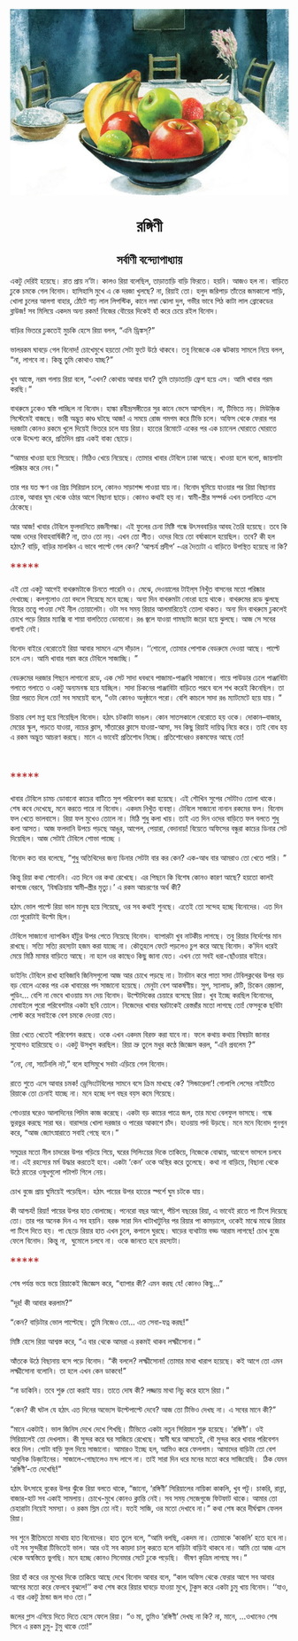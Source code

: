 <div align=center> <img src="./../metadata/images/রঙ্গিণী.jpg" align="center" ></div>
<h1 align=center>রঙ্গিণী</h1>
<h2 align=center>সর্বাণী বন্দ্যোপাধ্যায়</h2>
&#x98F;&#x995;&#x99F;&#x9C1; &#x9A6;&#x9C7;&#x9B0;&#x9BF;&#x987; &#x9B9;&#x9DF;&#x9C7;&#x99B;&#x9C7;&#x964; &#x9B0;&#x9BE;&#x9A4; &#x9AA;&#x9CD;&#x9B0;&#x9BE;&#x9DF; &#x9A8;&#x2019;&#x99F;&#x9BE;&#x964; &#x995;&#x9BE;&#x9B2;&#x993; &#x9B0;&#x9BF;&#x9DF;&#x9BE; &#x9AC;&#x9B2;&#x9C7;&#x99B;&#x9BF;&#x9B2;, &#x9A4;&#x9BE;&#x9DC;&#x9BE;&#x9A4;&#x9BE;&#x9DC;&#x9BF; &#x9AC;&#x9BE;&#x9DC;&#x9BF; &#x9AB;&#x9BF;&#x9B0;&#x9A4;&#x9C7;&#x964; &#x9B9;&#x9DF;&#x9A8;&#x9BF;&#x964; &#x986;&#x99C;&#x993; &#x9B9;&#x9B2; &#x9A8;&#x9BE;&#x964; &#x9AC;&#x9BE;&#x9DC;&#x9BF;&#x9A4;&#x9C7; &#x9A2;&#x9C1;&#x995;&#x9C7; &#x99A;&#x9AE;&#x995;&#x9C7; &#x997;&#x9C7;&#x9B2; &#x9AC;&#x9BF;&#x9A8;&#x9CB;&#x9A6;&#x964; &#x9B9;&#x9BE;&#x9B8;&#x9BF;&#x9B9;&#x9BE;&#x9B8;&#x9BF; &#x9AE;&#x9C1;&#x996;&#x9C7; &#x98F; &#x995;&#x9C7; &#x9A6;&#x9B0;&#x99C;&#x9BE; &#x996;&#x9C1;&#x9B2;&#x99B;&#x9C7;? &#x9A8;&#x9BE;, &#x9B0;&#x9BF;&#x9DF;&#x9BE;&#x987; &#x9A4;&#x9CB;&#x964; &#x9B9;&#x9B2;&#x9C1;&#x9A6; &#x99C;&#x9B0;&#x9BF;&#x9AA;&#x9BE;&#x9DC; &#x9A4;&#x9BE;&#x981;&#x9A4;&#x9C7;&#x9B0; &#x99C;&#x9AE;&#x995;&#x9BE;&#x9B2;&#x9CB; &#x9B6;&#x9BE;&#x9DC;&#x9BF;, &#x996;&#x9CB;&#x9B2;&#x9BE; &#x99A;&#x9C1;&#x9B2;&#x9C7;&#x9B0; &#x986;&#x9B2;&#x997;&#x9BE; &#x9AC;&#x9BE;&#x9B9;&#x9BE;&#x9B0;, &#x9A0;&#x9CB;&#x981;&#x99F;&#x9C7; &#x997;&#x9BE;&#x9DD; &#x9B2;&#x9BE;&#x9B2; &#x9B2;&#x9BF;&#x9AA;&#x9B8;&#x9CD;&#x99F;&#x9BF;&#x995;, &#x995;&#x9BE;&#x9A8;&#x9C7; &#x9B2;&#x9AE;&#x9CD;&#x9AC;&#x9BE; &#x99D;&#x9CB;&#x9B2;&#x9BE; &#x9A6;&#x9C1;&#x9B2;, &#x997;&#x9AD;&#x9C0;&#x9B0; &#x9AD;&#x9BE;&#x9AC;&#x9C7; &#x9AA;&#x9BF;&#x9A0; &#x995;&#x9BE;&#x99F;&#x9BE; &#x9B2;&#x9BE;&#x9B2; &#x9AC;&#x9CD;&#x9B0;&#x9CB;&#x995;&#x9C7;&#x9A1;&#x9C7;&#x9B0; &#x9AC;&#x9CD;&#x9B2;&#x9BE;&#x989;&#x99C;! &#x9B8;&#x9AC; &#x9AE;&#x9BF;&#x9B2;&#x9BF;&#x9DF;&#x9C7; &#x98F;&#x995;&#x9A6;&#x9AE; &#x985;&#x9A8;&#x9CD;&#x9AF; &#x9B0;&#x995;&#x9AE;! &#x9A8;&#x9BF;&#x99C;&#x9C7;&#x9B0; &#x9AC;&#x9CC;&#x9DF;&#x9C7;&#x9B0; &#x9A6;&#x9BF;&#x995;&#x9C7;&#x987; &#x9B9;&#x9BE;&#x981; &#x995;&#x9B0;&#x9C7; &#x99A;&#x9C7;&#x9DF;&#x9C7; &#x9B0;&#x987;&#x9B2; &#x9AC;&#x9BF;&#x9A8;&#x9CB;&#x9A6;&#x964;&#xA0;<br> <br>&#x9AC;&#x9BE;&#x9DC;&#x9BF;&#x9B0; &#x9AD;&#x9BF;&#x9A4;&#x9B0;&#x9C7; &#x9A2;&#x9C1;&#x995;&#x9A4;&#x9C7;&#x987; &#x9AE;&#x9C1;&#x99A;&#x995;&#x9BF; &#x9B9;&#x9C7;&#x9B8;&#x9C7; &#x9B0;&#x9BF;&#x9DF;&#x9BE; &#x9AC;&#x9B2;&#x9B2;, &#x201C;&#x98F;&#x9A8;&#x9BF; &#x9A1;&#x9CD;&#x9B0;&#x9BF;&#x999;&#x9CD;&#x995;&#x9B8;&#x9CD;&#x200C;?&#x201D;<br> <br>&#x9AD;&#x9BE;&#x9B2;&#x9B0;&#x995;&#x9AE; &#x998;&#x9BE;&#x9AC;&#x9DC;&#x9C7; &#x997;&#x9C7;&#x9B2; &#x9AC;&#x9BF;&#x9A8;&#x9CB;&#x9A6;! &#x99A;&#x9CB;&#x996;&#x9C7;&#x9AE;&#x9C1;&#x996;&#x9C7; &#x9B9;&#x9DF;&#x9A4;&#x9CB; &#x9B8;&#x9C7;&#x99F;&#x9BE; &#x9AB;&#x9C1;&#x99F;&#x9C7; &#x989;&#x9A0;&#x9C7; &#x9A5;&#x9BE;&#x995;&#x9AC;&#x9C7;&#x964; &#x9A4;&#x9AC;&#x9C1; &#x9A8;&#x9BF;&#x99C;&#x9C7;&#x995;&#x9C7; &#x98F;&#x995; &#x99D;&#x99F;&#x995;&#x9BE;&#x9DF; &#x9B8;&#x9BE;&#x9AE;&#x9B2;&#x9C7; &#x9A8;&#x9BF;&#x9DF;&#x9C7; &#x9AC;&#x9B2;&#x9B2;, &#x201C;&#x9A8;&#x9BE;, &#x9B2;&#x9BE;&#x997;&#x9AC;&#x9C7; &#x9A8;&#x9BE;&#x964; &#x995;&#x9BF;&#x9A8;&#x9CD;&#x9A4;&#x9C1; &#x9A4;&#x9C1;&#x9AE;&#x9BF; &#x995;&#x9CB;&#x9A5;&#x9BE;&#x993; &#x9AF;&#x9BE;&#x99A;&#x9CD;&#x99B;?&#x201D;<br> <br>&#x996;&#x9C1;&#x9AC; &#x986;&#x9B8;&#x9CD;&#x9A4;&#x9C7;, &#x9A8;&#x9B0;&#x9AE; &#x997;&#x9B2;&#x9BE;&#x9DF; &#x9B0;&#x9BF;&#x9DF;&#x9BE; &#x9AC;&#x9B2;&#x9C7;, &#x201C;&#x98F;&#x996;&#x9A8;? &#x995;&#x9CB;&#x9A5;&#x9BE;&#x9DF; &#x986;&#x9AC;&#x9BE;&#x9B0; &#x9AF;&#x9BE;&#x9AC;? &#x9A4;&#x9C1;&#x9AE;&#x9BF; &#x9A4;&#x9BE;&#x9DC;&#x9BE;&#x9A4;&#x9BE;&#x9DC;&#x9BF; &#x9AB;&#x9CD;&#x9B0;&#x9C7;&#x9B6; &#x9B9;&#x9DF;&#x9C7; &#x98F;&#x9B8;&#x964; &#x986;&#x9AE;&#x9BF; &#x996;&#x9BE;&#x9AC;&#x9BE;&#x9B0; &#x997;&#x9B0;&#x9AE; &#x995;&#x9B0;&#x99B;&#x9BF;&#x964;&#x201D;<br> <br>&#x9AC;&#x9BE;&#x9A5;&#x9B0;&#x9C1;&#x9AE;&#x9C7; &#x9A2;&#x9C1;&#x995;&#x9C7;&#x993; &#x9B8;&#x9CD;&#x9AC;&#x9B8;&#x9CD;&#x9A4;&#x9BF; &#x9AA;&#x9BE;&#x99A;&#x9CD;&#x99B;&#x9BF;&#x9B2; &#x9A8;&#x9BE; &#x9AC;&#x9BF;&#x9A8;&#x9CB;&#x9A6;&#x964; &#x9B9;&#x9BE;&#x9B2;&#x9CD;&#x995;&#x9BE; &#x9B0;&#x9AC;&#x9C0;&#x9A8;&#x9CD;&#x9A6;&#x9CD;&#x9B0;&#x9B8;&#x999;&#x9CD;&#x997;&#x9C0;&#x9A4;&#x9C7;&#x9B0; &#x9B8;&#x9C1;&#x9B0; &#x995;&#x9BE;&#x9A8;&#x9C7; &#x9AD;&#x9C7;&#x9B8;&#x9C7; &#x986;&#x9B8;&#x99B;&#x9BF;&#x9B2;&#x964; &#x9A8;&#x9BE;, &#x99F;&#x9BF;&#x9AD;&#x9BF;&#x9A4;&#x9C7; &#x9A8;&#x9DF;&#x964; &#x9AE;&#x9BF;&#x989;&#x99C;&#x9BC;&#x9BF;&#x995; &#x9B8;&#x9BF;&#x9B8;&#x9CD;&#x99F;&#x9C7;&#x9AE;&#x9C7;&#x987; &#x9AC;&#x9BE;&#x99C;&#x99B;&#x9C7;&#x964; &#x9AD;&#x9BE;&#x9B0;&#x9C0; &#x985;&#x9A6;&#x9CD;&#x9AD;&#x9C1;&#x9A4; &#x995;&#x9BE;&#x9A3;&#x9CD;&#x9A1; &#x998;&#x99F;&#x99B;&#x9C7; &#x986;&#x99C;! &#x98F; &#x9B8;&#x9AE;&#x9DF;&#x9C7; &#x9B0;&#x9CB;&#x99C; &#x997;&#x9AE;&#x997;&#x9AE; &#x995;&#x9B0;&#x9C7; &#x99F;&#x9BF;&#x9AD;&#x9BF; &#x99A;&#x9B2;&#x9C7;&#x964; &#x985;&#x9AB;&#x9BF;&#x9B8; &#x9A5;&#x9C7;&#x995;&#x9C7; &#x9AB;&#x9C7;&#x9B0;&#x9BE;&#x9B0; &#x9AA;&#x9B0; &#x9A6;&#x9B0;&#x99C;&#x9BE;&#x99F;&#x9BE; &#x995;&#x9CB;&#x9A8;&#x993; &#x9B0;&#x995;&#x9AE;&#x9C7; &#x996;&#x9C1;&#x9B2;&#x9C7; &#x9A6;&#x9BF;&#x9DF;&#x9C7;&#x987; &#x9AD;&#x9BF;&#x9A4;&#x9B0;&#x9C7; &#x99A;&#x9B2;&#x9C7; &#x9AF;&#x9BE;&#x9DF; &#x9B0;&#x9BF;&#x9DF;&#x9BE;&#x964; &#x9B9;&#x9BE;&#x9A4;&#x9C7;&#x9B0; &#x9B0;&#x9BF;&#x9AE;&#x9CB;&#x99F;&#x9C7; &#x98F;&#x995;&#x9C7;&#x9B0; &#x9AA;&#x9B0; &#x98F;&#x995; &#x99A;&#x9CD;&#x9AF;&#x9BE;&#x9A8;&#x9C7;&#x9B2; &#x998;&#x9CB;&#x9B0;&#x9BE;&#x9A4;&#x9C7; &#x998;&#x9CB;&#x9B0;&#x9BE;&#x9A4;&#x9C7; &#x993;&#x995;&#x9C7; &#x989;&#x9A6;&#x9CD;&#x9A6;&#x9C7;&#x9B6;&#x9CD;&#x9AF; &#x995;&#x9B0;&#x9C7;, &#x9AA;&#x9CD;&#x9B0;&#x9A4;&#x9BF;&#x9A6;&#x9BF;&#x9A8; &#x9AA;&#x9CD;&#x9B0;&#x9BE;&#x9DF; &#x98F;&#x995;&#x987; &#x9AC;&#x9BE;&#x995;&#x9CD;&#x9AF; &#x99B;&#x9CB;&#x9DC;&#x9C7;&#x964;&#xA0;<br> <br>&#x201C;&#x986;&#x9AE;&#x9BE;&#x9B0; &#x996;&#x9BE;&#x993;&#x9DF;&#x9BE; &#x9B9;&#x9DF;&#x9C7; &#x997;&#x9BF;&#x9DF;&#x9C7;&#x99B;&#x9C7;&#x964; &#x9AE;&#x9BF;&#x9A0;&#x9BF;&#x993; &#x996;&#x9C7;&#x9DF;&#x9C7; &#x9A8;&#x9BF;&#x9DF;&#x9C7;&#x99B;&#x9C7;&#x964; &#x9A4;&#x9CB;&#x9AE;&#x9BE;&#x9B0; &#x996;&#x9BE;&#x9AC;&#x9BE;&#x9B0; &#x99F;&#x9C7;&#x9AC;&#x9BF;&#x9B2;&#x9C7; &#x9A2;&#x9BE;&#x995;&#x9BE; &#x986;&#x99B;&#x9C7;&#x964; &#x996;&#x9BE;&#x993;&#x9DF;&#x9BE; &#x9B9;&#x9B2;&#x9C7; &#x9AC;&#x9B2;&#x9CB;, &#x99C;&#x9BE;&#x9DF;&#x997;&#x9BE;&#x99F;&#x9BE; &#x9AA;&#x9B0;&#x9BF;&#x9B7;&#x9CD;&#x995;&#x9BE;&#x9B0; &#x995;&#x9B0;&#x9C7; &#x9A8;&#x9C7;&#x9AC;&#x964;&#x201D;<br> <br>&#x9A4;&#x9BE;&#x9B0; &#x9AA;&#x9B0; &#x9AF;&#x9A4; &#x995;&#x9CD;&#x9B7;&#x9A3; &#x993;&#x9B0; &#x9AA;&#x9CD;&#x9B0;&#x9BF;&#x9DF; &#x9B8;&#x9BF;&#x9B0;&#x9BF;&#x9DF;&#x9BE;&#x9B2; &#x99A;&#x9B2;&#x9C7;, &#x995;&#x9CB;&#x9A8;&#x993; &#x9B8;&#x9BE;&#x9DC;&#x9BE;&#x9B6;&#x9AC;&#x9CD;&#x9A6; &#x9AA;&#x9BE;&#x993;&#x9DF;&#x9BE; &#x9AF;&#x9BE;&#x9DF; &#x9A8;&#x9BE;&#x964; &#x9AC;&#x9BF;&#x9A8;&#x9CB;&#x9A6; &#x998;&#x9C1;&#x9AE;&#x9BF;&#x9DF;&#x9C7; &#x9AF;&#x9BE;&#x993;&#x9DF;&#x9BE;&#x9B0; &#x9AA;&#x9B0; &#x9B0;&#x9BF;&#x9DF;&#x9BE; &#x9AC;&#x9BF;&#x99B;&#x9BE;&#x9A8;&#x9BE;&#x9DF; &#x9A2;&#x9CB;&#x995;&#x9C7;, &#x986;&#x9AC;&#x9BE;&#x9B0; &#x998;&#x9C1;&#x9AE; &#x9A5;&#x9C7;&#x995;&#x9C7; &#x993;&#x9A0;&#x9BE;&#x9B0; &#x986;&#x997;&#x9C7; &#x9AC;&#x9BF;&#x99B;&#x9BE;&#x9A8;&#x9BE; &#x99B;&#x9BE;&#x9DC;&#x9C7;&#x964; &#x995;&#x9CB;&#x9A8;&#x993; &#x995;&#x9A5;&#x9BE;&#x987; &#x9B9;&#x9DF; &#x9A8;&#x9BE;&#x964; &#x9B8;&#x9CD;&#x9AC;&#x9BE;&#x9AE;&#x9C0;-&#x9B8;&#x9CD;&#x9A4;&#x9CD;&#x9B0;&#x9C0;&#x9B0; &#x9B8;&#x9AE;&#x9CD;&#x9AA;&#x9B0;&#x9CD;&#x995; &#x98F;&#x996;&#x9A8; &#x9A4;&#x9B2;&#x9BE;&#x9A8;&#x9BF;&#x9A4;&#x9C7;&#xA0;&#x98F;&#x9B8;&#x9C7; &#x9A0;&#x9C7;&#x995;&#x9C7;&#x99B;&#x9C7;&#x964;&#xA0;<br> <br>&#x986;&#x9B0; &#x986;&#x99C;! &#x996;&#x9BE;&#x9AC;&#x9BE;&#x9B0; &#x99F;&#x9C7;&#x9AC;&#x9BF;&#x9B2;&#x9C7; &#x9AB;&#x9C1;&#x9B2;&#x9A6;&#x9BE;&#x9A8;&#x9BF;&#x9A4;&#x9C7; &#x9B0;&#x99C;&#x9A8;&#x9C0;&#x997;&#x9A8;&#x9CD;&#x9A7;&#x9BE;&#x964; &#x98F;&#x987; &#x9AB;&#x9C1;&#x9B2;&#x9C7;&#x9B0; &#x99A;&#x9C7;&#x9A8;&#x9BE; &#x9AE;&#x9BF;&#x9B7;&#x9CD;&#x99F;&#x9BF; &#x997;&#x9A8;&#x9CD;&#x9A7;&#x9C7; &#x989;&#x9CE;&#x9B8;&#x9AC;&#x9AC;&#x9BE;&#x9DC;&#x9BF;&#x9B0; &#x986;&#x9AC;&#x9B9; &#x9A4;&#x9C8;&#x9B0;&#x9BF; &#x9B9;&#x9DF;&#x9C7;&#x99B;&#x9C7;&#x964; &#x9A4;&#x9AC;&#x9C7; &#x995;&#x9BF; &#x986;&#x99C; &#x993;&#x9A6;&#x9C7;&#x9B0; &#x9AC;&#x9BF;&#x9AC;&#x9BE;&#x9B9;&#x9AC;&#x9BE;&#x9B0;&#x9CD;&#x9B7;&#x9BF;&#x995;&#x9C0;? &#x9A8;&#x9BE;, &#x9A4;&#x9BE;&#x993; &#x9A4;&#x9CB; &#x9A8;&#x9DF;&#x964; &#x98F;&#x996;&#x9A8; &#x9A4;&#x9CB; &#x9B6;&#x9C0;&#x9A4;&#x964; &#x993;&#x9A6;&#x9C7;&#x9B0; &#x9AC;&#x9BF;&#x9DF;&#x9C7; &#x9A4;&#x9CB; &#x9AC;&#x9B0;&#x9CD;&#x9B7;&#x9BE;&#x995;&#x9BE;&#x9B2;&#x9C7; &#x9B9;&#x9DF;&#x9C7;&#x99B;&#x9BF;&#x9B2;&#x964; &#x9A4;&#x9AC;&#x9C7;? &#x995;&#x9C0; &#x9B9;&#x9B2; &#x9B9;&#x9A0;&#x9BE;&#x9CE;? &#x9AC;&#x9BE;&#x9DC;&#x9BF;, &#x9AC;&#x9BE;&#x9DC;&#x9BF;&#x9B0; &#x9AE;&#x9BE;&#x9B2;&#x995;&#x9BF;&#x9A8; &#x98F; &#x9AD;&#x9BE;&#x9AC;&#x9C7; &#x9AA;&#x9BE;&#x9B2;&#x9CD;&#x99F;&#x9C7; &#x997;&#x9C7;&#x9B2; &#x995;&#x9C7;&#x9A8;? &#x2018;&#x986;&#x9B6;&#x9CD;&#x99A;&#x9B0;&#x9CD;&#x9AF; &#x9AA;&#x9CD;&#x9B0;&#x9A6;&#x9C0;&#x9AA;&#x2019; -&#x98F;&#x9B0; &#x9A6;&#x9C8;&#x9A4;&#x9CD;&#x9AF;&#x99F;&#x9BE; &#x98F; &#x9AC;&#x9BE;&#x9DC;&#x9BF;&#x9A4;&#x9C7; &#x989;&#x9AA;&#x9B8;&#x9CD;&#x9A5;&#x9BF;&#x9A4; &#x9B9;&#x9DF;&#x9C7;&#x99B;&#x9C7; &#x9A8;&#x9BE; &#x995;&#x9BF;?<br> <br><span style="color:#B22222;font-size:21px;">*****</span><br> <br>&#x98F;&#x987; &#x9A4;&#x9CB; &#x98F;&#x995;&#x99F;&#x9C1; &#x986;&#x997;&#x9C7;&#x987; &#x9AC;&#x9BE;&#x9A5;&#x9B0;&#x9C1;&#x9AE;&#x99F;&#x9BE;&#x995;&#x9C7; &#x99A;&#x9BF;&#x9A8;&#x9A4;&#x9C7; &#x9AA;&#x9BE;&#x9B0;&#x9C7;&#x9A8;&#x9BF; &#x993;&#x964; &#x9AE;&#x9C7;&#x99D;&#x9C7;, &#x9A6;&#x9C7;&#x993;&#x9DF;&#x9BE;&#x9B2;&#x9C7;&#x9B0; &#x99F;&#x9BE;&#x987;&#x9B2;&#x9CD;&#x200C;&#x9B8; &#x9A8;&#x9BF;&#x996;&#x9C1;&#x981;&#x9A4; &#x9AC;&#x9BE;&#x9B8;&#x9A8;&#x9C7;&#x9B0; &#x9AE;&#x9A4;&#x9CB; &#x9AA;&#x9B0;&#x9BF;&#x9B7;&#x9CD;&#x995;&#x9BE;&#x9B0; &#x9A6;&#x9C7;&#x996;&#x9BE;&#x99A;&#x9CD;&#x99B;&#x9C7;&#x964; &#x995;&#x9B2;&#x997;&#x9C1;&#x9B2;&#x9CB;&#x993; &#x9A4;&#x9CB; &#x9AC;&#x9A6;&#x9B2;&#x9C7; &#x997;&#x9BF;&#x9DF;&#x9C7;&#x99B;&#x9C7; &#x9AE;&#x9A8;&#x9C7; &#x9B9;&#x99A;&#x9CD;&#x99B;&#x9C7;&#x964; &#x985;&#x9A8;&#x9CD;&#x9AF; &#x9A6;&#x9BF;&#x9A8; &#x9AC;&#x9BE;&#x9A5;&#x9B0;&#x9C1;&#x9AE;&#x99F;&#x9BE; &#x9A8;&#x9CB;&#x982;&#x9B0;&#x9BE; &#x9B9;&#x9DF;&#x9C7; &#x9A5;&#x9BE;&#x995;&#x9C7;&#x964; &#x9AC;&#x9BE;&#x9A5;&#x9B0;&#x9C1;&#x9AE;&#x9C7;&#x9B0; &#x9B0;&#x9A1;&#x9C7; &#x99D;&#x9C1;&#x9B2;&#x99B;&#x9C7; &#x9AC;&#x9BF;&#x9DF;&#x9C7;&#x9B0; &#x9A4;&#x9A4;&#x9CD;&#x9A4;&#x9CD;&#x9AC;&#x9C7; &#x9AA;&#x9BE;&#x993;&#x9DF;&#x9BE; &#x9B8;&#x9C7;&#x987; &#x9A8;&#x9C0;&#x9B2; &#x9A4;&#x9CB;&#x9DF;&#x9BE;&#x9B2;&#x9C7;&#x99F;&#x9BE;&#x964; &#x993;&#x99F;&#x9BE; &#x9B8;&#x9AC; &#x9B8;&#x9AE;&#x9DF; &#x9B0;&#x9BF;&#x9DF;&#x9BE;&#x9B0; &#x986;&#x9B2;&#x9AE;&#x9BE;&#x9B0;&#x9BF;&#x9A4;&#x9C7;&#x987; &#x9A4;&#x9CB;&#x9B2;&#x9BE; &#x9A5;&#x9BE;&#x995;&#x9A4;&#x964; &#x985;&#x9A8;&#x9CD;&#x9AF; &#x9A6;&#x9BF;&#x9A8; &#x9AC;&#x9BE;&#x9A5;&#x9B0;&#x9C1;&#x9AE;&#x9C7; &#x9A2;&#x9C1;&#x995;&#x9B2;&#x9C7;&#x987; &#x99A;&#x9CB;&#x996;&#x9C7; &#x9AA;&#x9DC;&#x9C7; &#x9B0;&#x9BF;&#x9DF;&#x9BE;&#x9B0; &#x9AE;&#x9CD;&#x9AF;&#x9BE;&#x995;&#x9CD;&#x9B8;&#x9BF; &#x9AC;&#x9BE; &#x9B6;&#x9BE;&#x9DF;&#x9BE; &#x9AC;&#x9BE;&#x9B2;&#x9A4;&#x9BF;&#x9A4;&#x9C7; &#x9A1;&#x9CB;&#x9AC;&#x9BE;&#x9A8;&#x9CB;&#x964; &#x9B0;&#x999; &#x99C;&#x9CD;&#x9AC;&#x9B2;&#x9C7; &#x9AF;&#x9BE;&#x993;&#x9DF;&#x9BE; &#x997;&#x9BE;&#x9AE;&#x99B;&#x9BE;&#x99F;&#x9BE; &#x99C;&#x9DC;&#x9CB; &#x9B9;&#x9DF;&#x9C7; &#x99D;&#x9C1;&#x9B2;&#x99B;&#x9C7;&#x964; &#x986;&#x99C; &#x9B8;&#x9C7; &#x9B8;&#x9AC;&#x9C7;&#x9B0; &#x9AC;&#x9BE;&#x9B2;&#x9BE;&#x987; &#x9A8;&#x9C7;&#x987;&#x964;&#xA0;<br> <br>&#x9AC;&#x9BF;&#x9A8;&#x9CB;&#x9A6; &#x9AC;&#x9BE;&#x987;&#x9B0;&#x9C7; &#x9AC;&#x9C7;&#x9B0;&#x9CB;&#x9A4;&#x9C7;&#x987; &#x9B0;&#x9BF;&#x9DF;&#x9BE; &#x986;&#x9AC;&#x9BE;&#x9B0; &#x9B8;&#x9BE;&#x9AE;&#x9A8;&#x9C7; &#x98F;&#x9B8;&#x9C7; &#x9A6;&#x9BE;&#x981;&#x9DC;&#x9BE;&#x9B2;&#x964; &#x2018;&#x2018;&#x9B6;&#x9CB;&#x9A8;&#x9CB;, &#x9A4;&#x9CB;&#x9AE;&#x9BE;&#x9B0; &#x9AA;&#x9CB;&#x9B6;&#x9BE;&#x995; &#x9AC;&#x9C7;&#x9A1;&#x9B0;&#x9C1;&#x9AE;&#x9C7; &#x9A6;&#x9C7;&#x993;&#x9DF;&#x9BE; &#x986;&#x99B;&#x9C7;&#x964; &#x9AA;&#x9BE;&#x9B2;&#x9CD;&#x99F;&#x9C7; &#x99A;&#x9B2;&#x9C7; &#x98F;&#x9B8;&#x964; &#x986;&#x9AE;&#x9BF; &#x996;&#x9BE;&#x9AC;&#x9BE;&#x9B0; &#x997;&#x9B0;&#x9AE; &#x995;&#x9B0;&#x9C7; &#x99F;&#x9C7;&#x9AC;&#x9BF;&#x9B2;&#x9C7; &#x9B8;&#x9BE;&#x99C;&#x9BE;&#x99A;&#x9CD;&#x99B;&#x9BF;&#x964; &#x201D;&#xA0;<br> <br>&#x9AC;&#x9C7;&#x9A1;&#x9B0;&#x9C1;&#x9AE;&#x9C7;&#x9B0; &#x9A6;&#x9B0;&#x99C;&#x9BE;&#x9B0; &#x9AA;&#x9BF;&#x99B;&#x9A8;&#x9C7; &#x9B2;&#x9BE;&#x997;&#x9BE;&#x9A8;&#x9CB; &#x9B0;&#x9A1;&#x9C7;, &#x98F;&#x995; &#x9B8;&#x9C7;&#x99F; &#x9B8;&#x9BE;&#x9A6;&#x9BE; &#x9A7;&#x9AC;&#x9A7;&#x9AC;&#x9C7; &#x9AA;&#x9BE;&#x99C;&#x9BE;&#x9AE;&#x9BE;-&#x9AA;&#x9BE;&#x99E;&#x9CD;&#x99C;&#x9BE;&#x9AC;&#x9BF; &#x9B8;&#x9BE;&#x99C;&#x9BE;&#x9A8;&#x9CB;&#x964; &#x997;&#x9BE;&#x9DF;&#x9C7; &#x9AA;&#x9BE;&#x989;&#x9A1;&#x9BE;&#x9B0; &#x9A2;&#x9C7;&#x9B2;&#x9C7; &#x9AA;&#x9BE;&#x99E;&#x9CD;&#x99C;&#x9BE;&#x9AC;&#x9BF;&#x99F;&#x9BE; &#x997;&#x9B2;&#x9BE;&#x9A4;&#x9C7; &#x997;&#x9B2;&#x9BE;&#x9A4;&#x9C7; &#x993; &#x98F;&#x995;&#x99F;&#x9C1; &#x985;&#x9A8;&#x9CD;&#x9AF;&#x9AE;&#x9A8;&#x9B8;&#x9CD;&#x995; &#x9B9;&#x9DF;&#x9C7; &#x9AF;&#x9BE;&#x99A;&#x9CD;&#x99B;&#x9BF;&#x9B2;&#x964; &#x9B8;&#x9BE;&#x9A6;&#x9BE; &#x99A;&#x9BF;&#x995;&#x9A8;&#x9C7;&#x9B0; &#x9AA;&#x9BE;&#x99E;&#x9CD;&#x99C;&#x9BE;&#x9AC;&#x9BF;&#x99F;&#x9BE; &#x9AC;&#x9BE;&#x9DC;&#x9BF;&#x9A4;&#x9C7; &#x9AA;&#x9B0;&#x9AC;&#x9C7; &#x9AC;&#x9B2;&#x9C7; &#x9B6;&#x996; &#x995;&#x9B0;&#x9C7;&#x987; &#x995;&#x9BF;&#x9A8;&#x9C7;&#x99B;&#x9BF;&#x9B2;&#x964; &#x9A4;&#x9BE; &#x9B0;&#x9BF;&#x9DF;&#x9BE; &#x9AA;&#x9B0;&#x9A4;&#x9C7; &#x9A6;&#x9BF;&#x9B2;&#x9C7; &#x9A4;&#x9CB;! &#x9B8;&#x9AC; &#x9B8;&#x9AE;&#x9DF;&#x9C7;&#x987; &#x9AC;&#x9B2;&#x9C7;, &#x201C;&#x993;&#x99F;&#x9BE; &#x995;&#x9CB;&#x9A8;&#x993; &#x985;&#x9A8;&#x9C1;&#x9B7;&#x9CD;&#x9A0;&#x9BE;&#x9A8;&#x9C7; &#x9AA;&#x9B0;&#x9CB;&#x964; &#x9AC;&#x9C7;&#x9B6;&#x9BF; &#x995;&#x9BE;&#x99A;&#x9B2;&#x9C7; &#x9B8;&#x9BE;&#x9A6;&#x9BE; &#x9B0;&#x999; &#x9AE;&#x9CD;&#x9AF;&#x9BE;&#x99F;&#x9AE;&#x9C7;&#x99F;&#x9C7; &#x9B9;&#x9DF;&#x9C7; &#x9AF;&#x9BE;&#x9DF;&#x964; &#x201D;&#xA0;<br> <br>&#x99A;&#x9BF;&#x9A8;&#x9CD;&#x9A4;&#x9BE;&#x9DF; &#x9AC;&#x9C7;&#x9B6; &#x9AE;&#x997;&#x9CD;&#x9A8; &#x9B9;&#x9DF;&#x9C7; &#x997;&#x9BF;&#x9DF;&#x9C7;&#x99B;&#x9BF;&#x9B2; &#x9AC;&#x9BF;&#x9A8;&#x9CB;&#x9A6;&#x964; &#x9B9;&#x9A0;&#x9BE;&#x9CE; &#x99A;&#x99F;&#x995;&#x9BE;&#x99F;&#x9BE; &#x9AD;&#x9BE;&#x999;&#x9B2;&#x964; &#x995;&#x9CB;&#x9A8; &#x9B8;&#x9BE;&#x9A4;&#x9B8;&#x995;&#x9BE;&#x9B2;&#x9C7; &#x9AC;&#x9C7;&#x9B0;&#x9CB;&#x9A4;&#x9C7; &#x9B9;&#x9DF; &#x993;&#x995;&#x9C7;&#x964; &#x9A6;&#x9CB;&#x995;&#x9BE;&#x9A8;&#x2013;&#x9AC;&#x9BE;&#x99C;&#x9BE;&#x9B0;, &#x9AE;&#x9C7;&#x9DF;&#x9C7;&#x9B0; &#x9B8;&#x9CD;&#x995;&#x9C1;&#x9B2;, &#x9AA;&#x9DC;&#x9A4;&#x9C7; &#x9AF;&#x9BE;&#x993;&#x9DF;&#x9BE;, &#x9A8;&#x9BE;&#x99A;&#x9C7;&#x9B0; &#x995;&#x9CD;&#x9B2;&#x9BE;&#x9B8;, &#x9B8;&#x9BE;&#x981;&#x9A4;&#x9BE;&#x9B0;&#x9C7;&#x9B0; &#x995;&#x9CD;&#x9B2;&#x9BE;&#x9B8;&#x9C7; &#x9AF;&#x9BE;&#x993;&#x9DF;&#x9BE;-&#x986;&#x9B8;&#x9BE;, &#x9B8;&#x9AC; &#x995;&#x9BF;&#x99B;&#x9C1; &#x9B0;&#x9BF;&#x9DF;&#x9BE;&#x987; &#x9A6;&#x9BE;&#x9DF;&#x9BF;&#x9A4;&#x9CD;&#x9AC; &#x9A8;&#x9BF;&#x9DF;&#x9C7; &#x995;&#x9B0;&#x9C7;&#x964; &#x9A4;&#x9BE;&#x987; &#x9AC;&#x9CB;&#x9A7; &#x9B9;&#x9DF; &#x98F; &#x9B0;&#x995;&#x9AE; &#x985;&#x9A6;&#x9CD;&#x9AD;&#x9C1;&#x9A4; &#x986;&#x99A;&#x9B0;&#x9A3; &#x995;&#x9B0;&#x99B;&#x9C7;&#x964; &#x9AE;&#x9BE;&#x9A8;&#x9C7; &#x98F; &#x9AD;&#x9BE;&#x9AC;&#x9C7;&#x987; &#x9AA;&#x9CD;&#x9B0;&#x9A4;&#x9BF;&#x9B6;&#x9CB;&#x9A7; &#x9A8;&#x9BF;&#x99A;&#x9CD;&#x99B;&#x9C7;&#x964; &#x9AA;&#x9CD;&#x9B0;&#x9A4;&#x9BF;&#x9B6;&#x9CB;&#x9A7;&#x9C7;&#x9B0;&#x993; &#x9B0;&#x995;&#x9AE;&#x9AB;&#x9C7;&#x9B0; &#x986;&#x99B;&#x9C7; &#x9A4;&#x9CB;!<br> <br>&#xA0;<br> <br><span style="color:#B22222;font-size:21px;">*****</span><br> <br>&#x996;&#x9BE;&#x9AC;&#x9BE;&#x9B0; &#x99F;&#x9C7;&#x9AC;&#x9BF;&#x9B2;&#x9C7; &#x99A;&#x9BE;&#x9AE;&#x99A; &#x9A1;&#x9CB;&#x9AC;&#x9BE;&#x9A8;&#x9CB; &#x995;&#x9BE;&#x99A;&#x9C7;&#x9B0; &#x9AC;&#x9BE;&#x99F;&#x9BF;&#x9A4;&#x9C7; &#x9B8;&#x9C1;&#x9AA; &#x9AA;&#x9B0;&#x9BF;&#x9AC;&#x9C7;&#x9B6;&#x9A8; &#x995;&#x9B0;&#x9BE; &#x9B9;&#x9DF;&#x9C7;&#x99B;&#x9C7;&#x964; &#x98F;&#x987; &#x9B6;&#x9CC;&#x996;&#x9BF;&#x9A8; &#x9B8;&#x9C1;&#x9AA;&#x9C7;&#x9B0; &#x9B8;&#x9C7;&#x99F;&#x99F;&#x9BE;&#x993; &#x9A4;&#x9CB;&#x9B2;&#x9BE; &#x9A5;&#x9BE;&#x995;&#x9C7;&#x964; &#x9B6;&#x9C7;&#x9B7; &#x995;&#x9AC;&#x9C7; &#x9A6;&#x9C7;&#x996;&#x9C7;&#x99B;&#x9C7;, &#x9AE;&#x9A8;&#x9C7; &#x995;&#x9B0;&#x9A4;&#x9C7; &#x9AA;&#x9BE;&#x9B0;&#x9C7; &#x9A8;&#x9BE; &#x9AC;&#x9BF;&#x9A8;&#x9CB;&#x9A6;&#x964; &#x98F;&#x995;&#x9A6;&#x9AE; &#x9A8;&#x9BF;&#x996;&#x9C1;&#x981;&#x9A4; &#x9AC;&#x9CD;&#x9AF;&#x9AC;&#x9B8;&#x9CD;&#x9A5;&#x9BE;&#x964; &#x99F;&#x9C7;&#x9AC;&#x9BF;&#x9B2;&#x9C7; &#x9B8;&#x9BE;&#x99C;&#x9BE;&#x9A8;&#x9CB; &#x9A8;&#x9BE;&#x9A8;&#x9BE;&#x9A8; &#x9B0;&#x995;&#x9AE;&#x9C7;&#x9B0; &#x9AB;&#x9B2;&#x964; &#x9AC;&#x9BF;&#x9A8;&#x9CB;&#x9A6; &#x9AB;&#x9B2; &#x996;&#x9C7;&#x9A4;&#x9C7; &#x9AD;&#x9BE;&#x9B2;&#x9AC;&#x9BE;&#x9B8;&#x9C7;&#x964; &#x9B0;&#x9BF;&#x9DF;&#x9BE; &#x9AB;&#x9B2; &#x9AE;&#x9C1;&#x996;&#x9C7;&#x993; &#x9A4;&#x9CB;&#x9B2;&#x9C7; &#x9A8;&#x9BE;&#x964; &#x9AE;&#x9BF;&#x9A0;&#x9BF; &#x9B6;&#x9C1;&#x9A7;&#x9C1; &#x995;&#x9B2;&#x9BE; &#x996;&#x9BE;&#x9DF;&#x964; &#x9A4;&#x9BE;&#x987; &#x98F;&#x9A4; &#x9A6;&#x9BF;&#x9A8; &#x993;&#x9A6;&#x9C7;&#x9B0; &#x9AC;&#x9BE;&#x9A1;&#x9BC;&#x9BF;&#x9A4;&#x9C7; &#x9AB;&#x9B2; &#x9AC;&#x9B2;&#x9A4;&#x9C7; &#x9B6;&#x9C1;&#x9A7;&#x9C1; &#x995;&#x9B2;&#x9BE; &#x986;&#x9B8;&#x9A4;&#x964; &#x986;&#x99C; &#x9AB;&#x9B2;&#x9A6;&#x9BE;&#x9A8;&#x9BF; &#x989;&#x9AA;&#x99A;&#x9C7; &#x9AA;&#x9A1;&#x9BC;&#x99B;&#x9C7; &#x986;&#x999;&#x9C1;&#x9B0;, &#x986;&#x9AA;&#x9C7;&#x9B2;, &#x9AA;&#x9C7;&#x9DF;&#x9BE;&#x9B0;&#x9BE;, &#x9AC;&#x9C7;&#x9A6;&#x9BE;&#x9A8;&#x9BE;&#x9DF;! &#x9AC;&#x9BF;&#x9DF;&#x9C7;&#x9A4;&#x9C7; &#x985;&#x9AB;&#x9BF;&#x9B8;&#x9C7;&#x9B0; &#x9AC;&#x9A8;&#x9CD;&#x9A7;&#x9C1;&#x9B0;&#x9BE; &#x995;&#x9BE;&#x99A;&#x9C7;&#x9B0; &#x9A1;&#x9BF;&#x9A8;&#x9BE;&#x9B0; &#x9B8;&#x9C7;&#x99F; &#x9A6;&#x9BF;&#x9DF;&#x9C7;&#x99B;&#x9BF;&#x9B2;&#x964; &#x986;&#x99C; &#x9B8;&#x9C7;&#x99F;&#x9BE;&#x987; &#x99F;&#x9C7;&#x9AC;&#x9BF;&#x9B2;&#x9C7; &#x9B6;&#x9CB;&#x9AD;&#x9BE; &#x9AA;&#x9BE;&#x99A;&#x9CD;&#x99B;&#x9C7; &#x964;&#xA0;<br> <br>&#x9AC;&#x9BF;&#x9A8;&#x9CB;&#x9A6; &#x995;&#x9A4; &#x9AC;&#x9BE;&#x9B0; &#x9AC;&#x9B2;&#x9C7;&#x99B;&#x9C7;, &#x201C;&#x9B6;&#x9C1;&#x9A7;&#x9C1; &#x985;&#x9A4;&#x9BF;&#x9A5;&#x9BF;&#x9A6;&#x9C7;&#x9B0; &#x99C;&#x9A8;&#x9CD;&#x9AF; &#x9A1;&#x9BF;&#x9A8;&#x9BE;&#x9B0; &#x9B8;&#x9C7;&#x99F;&#x99F;&#x9BE; &#x9AC;&#x9BE;&#x9B0; &#x995;&#x9B0; &#x995;&#x9C7;&#x9A8;? &#x98F;&#x995;-&#x986;&#x9A7; &#x9AC;&#x9BE;&#x9B0; &#x986;&#x9AE;&#x9B0;&#x9BE;&#x993; &#x9A4;&#x9CB; &#x996;&#x9C7;&#x9A4;&#x9C7; &#x9AA;&#x9BE;&#x9B0;&#x9BF;&#x964; &#x201D;<br> <br>&#x995;&#x9BF;&#x9A8;&#x9CD;&#x9A4;&#x9C1; &#x9B0;&#x9BF;&#x9DF;&#x9BE; &#x995;&#x9A5;&#x9BE; &#x9B6;&#x9CB;&#x9A8;&#x9C7;&#x9A8;&#x9BF;&#x964; &#x98F;&#x9A4; &#x9A6;&#x9BF;&#x9A8;&#x9C7; &#x993;&#x9B0; &#x995;&#x9A5;&#x9BE; &#x9B0;&#x9C7;&#x996;&#x9C7;&#x99B;&#x9C7;&#x964; &#x98F;&#x9B0; &#x9AA;&#x9BF;&#x99B;&#x9A8;&#x9C7; &#x995;&#x9BF; &#x9AC;&#x9BF;&#x9B6;&#x9C7;&#x9B7; &#x995;&#x9CB;&#x9A8;&#x993; &#x995;&#x9BE;&#x9B0;&#x9A3; &#x986;&#x99B;&#x9C7;? &#x9B9;&#x9DF;&#x9A4;&#x9CB; &#x995;&#x9BE;&#x9B2;&#x987; &#x995;&#x9BE;&#x997;&#x99C;&#x9C7; &#x9AC;&#x9C7;&#x9B0;&#x9AC;&#x9C7;, &#x2018;&#x9AC;&#x9BF;&#x9B7;&#x995;&#x9CD;&#x9B0;&#x9BF;&#x9DF;&#x9BE;&#x9DF; &#x9B8;&#x9CD;&#x9AC;&#x9BE;&#x9AE;&#x9C0;&#x2013;&#x9B8;&#x9CD;&#x9A4;&#x9CD;&#x9B0;&#x9C0;&#x9B0; &#x9AE;&#x9C3;&#x9A4;&#x9CD;&#x9AF;&#x9C1;&#x964;&#x2019; &#x98F; &#x9B0;&#x995;&#x9AE; &#x986;&#x99A;&#x9B0;&#x9A3;&#x9C7;&#x9B0; &#x985;&#x9B0;&#x9CD;&#x9A5; &#x995;&#x9C0;?<br> <br>&#x9B9;&#x9A0;&#x9BE;&#x9CE; &#x9AD;&#x9CB;&#x9B2; &#x9AA;&#x9BE;&#x9B2;&#x9CD;&#x99F;&#x9C7; &#x9B0;&#x9BF;&#x9DF;&#x9BE; &#x9AD;&#x9BE;&#x9B2; &#x9AE;&#x9BE;&#x9A8;&#x9C1;&#x9B7; &#x9B9;&#x9DF;&#x9C7; &#x997;&#x9BF;&#x9DF;&#x9C7;&#x99B;&#x9C7;, &#x993;&#x9B0; &#x9B8;&#x9AC; &#x995;&#x9A5;&#x9BE;&#x987; &#x9B6;&#x9C1;&#x9A8;&#x99B;&#x9C7;&#x964; &#x98F;&#x9A4;&#x9C7;&#x987; &#x9A4;&#x9CB; &#x9B8;&#x9A8;&#x9CD;&#x9A6;&#x9C7;&#x9B9; &#x9B9;&#x99A;&#x9CD;&#x99B;&#x9C7; &#x9AC;&#x9BF;&#x9A8;&#x9CB;&#x9A6;&#x9C7;&#x9B0;&#x964; &#x98F;&#x9A4; &#x9A6;&#x9BF;&#x9A8; &#x9A4;&#x9CB; &#x9AA;&#x9C1;&#x9B0;&#x9CB;&#x99F;&#x9BE;&#x987; &#x989;&#x9B2;&#x9CD;&#x99F;&#x9CB; &#x99B;&#x9BF;&#x9B2;&#x964;&#xA0;<br> <br>&#x99F;&#x9C7;&#x9AC;&#x9BF;&#x9B2;&#x9C7; &#x9B8;&#x9BE;&#x99C;&#x9BE;&#x9A8;&#x9CB; &#x9A8;&#x9CD;&#x9AF;&#x9BE;&#x9AA;&#x995;&#x9BF;&#x9A8; &#x9B9;&#x9BE;&#x981;&#x99F;&#x9C1;&#x9B0; &#x989;&#x9AA;&#x9B0; &#x9AA;&#x9C7;&#x9A4;&#x9C7; &#x9A8;&#x9BF;&#x9DF;&#x9C7;&#x99B;&#x9C7; &#x9AC;&#x9BF;&#x9A8;&#x9CB;&#x9A6;&#x964; &#x9AC;&#x9CD;&#x9AF;&#x9BE;&#x9AA;&#x9BE;&#x9B0;&#x99F;&#x9BE; &#x996;&#x9C1;&#x9AC; &#x9A8;&#x9BE;&#x99F;&#x995;&#x9C0;&#x9DF; &#x9B2;&#x9BE;&#x997;&#x99B;&#x9C7;&#x964; &#x9A4;&#x9AC;&#x9C1; &#x9B0;&#x9BF;&#x9DF;&#x9BE;&#x9B0; &#x9A8;&#x9BF;&#x9B0;&#x9CD;&#x9A6;&#x9C7;&#x9B6;&#x9C7;&#x9B0; &#x9AE;&#x9BE;&#x9A8; &#x9B0;&#x9BE;&#x996;&#x99B;&#x9C7;&#x964; &#x9B8;&#x9A4;&#x9CD;&#x9AF;&#x9BF; &#x9B8;&#x9A4;&#x9CD;&#x9AF;&#x9BF; &#x9B0;&#x9B9;&#x9B8;&#x9CD;&#x9AF;&#x99F;&#x9BE; &#x9B9;&#x99C;&#x9AE; &#x995;&#x9B0;&#x9BE; &#x9AF;&#x9BE;&#x99A;&#x9CD;&#x99B;&#x9C7; &#x9A8;&#x9BE;&#x964; &#x995;&#x9CC;&#x9A4;&#x9C2;&#x9B9;&#x9B2;&#x9C7; &#x9AB;&#x9C7;&#x99F;&#x9C7; &#x9AA;&#x9DC;&#x9B2;&#x9C7;&#x993; &#x99A;&#x9C1;&#x9AA; &#x995;&#x9B0;&#x9C7; &#x986;&#x99B;&#x9C7; &#x9AC;&#x9BF;&#x9A8;&#x9CB;&#x9A6;&#x964; &#x995;&#x2019;&#x9A6;&#x9BF;&#x9A8; &#x9A7;&#x9B0;&#x9C7;&#x987; &#x9AE;&#x9C7;&#x9DF;&#x9C7; &#x9AE;&#x9BF;&#x9A0;&#x9BF; &#x9AE;&#x9BE;&#x9AE;&#x9BE;&#x9B0; &#x9AC;&#x9BE;&#x9DC;&#x9BF;&#x9A4;&#x9C7; &#x986;&#x99B;&#x9C7;&#x964; &#x9A8;&#x9BE; &#x9B9;&#x9B2;&#x9C7; &#x993;&#x9B0; &#x995;&#x9BE;&#x99B;&#x9C7;&#x993; &#x995;&#x9BF;&#x99B;&#x9C1; &#x99C;&#x9BE;&#x9A8;&#x9BE; &#x9AF;&#x9C7;&#x9A4;&#x964; &#x98F;&#x996;&#x9A8; &#x9A4;&#x9CB; &#x9B8;&#x9AC;&#x987; &#x9A7;&#x9B0;&#x9BE;-&#x99B;&#x9CB;&#x981;&#x993;&#x9DF;&#x9BE;&#x9B0; &#x9AC;&#x9BE;&#x987;&#x9B0;&#x9C7;&#x964;&#xA0;<br> <br>&#x9A1;&#x9BE;&#x987;&#x9A8;&#x9BF;&#x982; &#x99F;&#x9C7;&#x9AC;&#x9BF;&#x9B2;&#x9C7; &#x9B0;&#x9BE;&#x996;&#x9BE; &#x9B9;&#x9BE;&#x9AC;&#x9BF;&#x99C;&#x9BE;&#x9AC;&#x9BF; &#x99C;&#x9BF;&#x9A8;&#x9BF;&#x9B8;&#x997;&#x9C1;&#x9B2;&#x9CB; &#x986;&#x99C; &#x986;&#x9B0; &#x99A;&#x9CB;&#x996;&#x9C7; &#x9AA;&#x9DC;&#x99B;&#x9C7; &#x9A8;&#x9BE;&#x964; &#x99F;&#x9BE;&#x9A8;&#x99F;&#x9BE;&#x9A8; &#x995;&#x9B0;&#x9C7; &#x9AA;&#x9BE;&#x9A4;&#x9BE; &#x9B8;&#x9BE;&#x9A6;&#x9BE; &#x99F;&#x9C7;&#x9AC;&#x9BF;&#x9B2;&#x995;&#x9CD;&#x9B2;&#x9A5;&#x9C7;&#x9B0; &#x989;&#x9AA;&#x9B0; &#x9AC;&#x9DC; &#x9AC;&#x9DC; &#x9AC;&#x9CB;&#x9B2;&#x9C7; &#x98F;&#x995;&#x9C7;&#x9B0; &#x9AA;&#x9B0; &#x98F;&#x995; &#x996;&#x9BE;&#x9AC;&#x9BE;&#x9B0;&#x9C7;&#x9B0; &#x9AA;&#x9A6; &#x9B8;&#x9BE;&#x99C;&#x9BE;&#x9A8;&#x9CB; &#x9B9;&#x9DF;&#x9C7;&#x99B;&#x9C7;&#x964; &#x9AE;&#x9C7;&#x9A8;&#x9C1;&#x99F;&#x9BE; &#x9AC;&#x9C7;&#x9B6; &#x986;&#x995;&#x9B0;&#x9CD;&#x9B7;&#x9A3;&#x9C0;&#x9DF;&#x964; &#x9B8;&#x9C1;&#x9AA;, &#x9B8;&#x9CD;&#x9AF;&#x9BE;&#x9B2;&#x9BE;&#x9A1;, &#x9B0;&#x9C1;&#x99F;&#x9BF;, &#x99A;&#x9BF;&#x995;&#x9C7;&#x9A8; &#x9B0;&#x9C7;&#x99C;&#x9BC;&#x9BE;&#x9B2;&#x9BE;, &#x9AA;&#x9C1;&#x9A1;&#x9BF;&#x982;... &#x9AC;&#x9C7;&#x9B6;&#x9BF; &#x9A8;&#x9BE; &#x9AD;&#x9C7;&#x9AC;&#x9C7; &#x996;&#x9BE;&#x993;&#x9DF;&#x9BE;&#x9DF; &#x9AE;&#x9A8; &#x9A6;&#x9C7;&#x9DF; &#x9AC;&#x9BF;&#x9A8;&#x9CB;&#x9A6;&#x964; &#x989;&#x9B2;&#x9CD;&#x99F;&#x9CB;&#x9A6;&#x9BF;&#x995;&#x9C7;&#x9B0; &#x99A;&#x9C7;&#x9DF;&#x9BE;&#x9B0;&#x9C7; &#x9AC;&#x9B8;&#x9C7;&#x99B;&#x9C7; &#x9B0;&#x9BF;&#x9DF;&#x9BE;&#x964; &#x996;&#x9C1;&#x9AC; &#x987;&#x99A;&#x9CD;&#x99B;&#x9C7; &#x995;&#x9B0;&#x99B;&#x9BF;&#x9B2; &#x9AC;&#x9BF;&#x9A8;&#x9CB;&#x9A6;&#x9C7;&#x9B0;, &#x9AE;&#x9CB;&#x9AC;&#x9BE;&#x987;&#x9B2;&#x9C7; &#x9AA;&#x9C1;&#x9B0;&#x9CB; &#x9AA;&#x9B0;&#x9BF;&#x9AC;&#x9C7;&#x9B6;&#x99F;&#x9BE;&#x9B0; &#x98F;&#x995;&#x99F;&#x9BE; &#x99B;&#x9AC;&#x9BF; &#x9A4;&#x9CB;&#x9B2;&#x9C7;&#x964; &#x9A8;&#x9BF;&#x99C;&#x9C7;&#x9A6;&#x9C7;&#x9B0; &#x996;&#x9BE;&#x9AC;&#x9BE;&#x9B0; &#x998;&#x9B0;&#x99F;&#x9BE;&#x995;&#x9C7;&#x987; &#x9B0;&#x9C7;&#x9B8;&#x9CD;&#x9A4;&#x9B0;&#x9BE;&#x981;&#x9B0; &#x9AE;&#x9A4;&#x9CB; &#x9B2;&#x9BE;&#x997;&#x99B;&#x9C7; &#x9A4;&#x9CB;! &#x9AB;&#x9C7;&#x9B8;&#x9AC;&#x9C1;&#x995;&#x9C7; &#x99B;&#x9AC;&#x9BF;&#x99F;&#x9BE; &#x9AA;&#x9CB;&#x9B8;&#x9CD;&#x99F; &#x995;&#x9B0;&#x9C7; &#x9B8;&#x9AC;&#x9BE;&#x987;&#x995;&#x9C7; &#x9AC;&#x9C7;&#x9B6; &#x99A;&#x9AE;&#x995;&#x9C7; &#x9A6;&#x9C7;&#x993;&#x9DF;&#x9BE; &#x9AF;&#x9C7;&#x9A4;&#x964;&#xA0;<br> <br>&#x9B0;&#x9BF;&#x9DF;&#x9BE; &#x996;&#x9C7;&#x9A4;&#x9C7; &#x996;&#x9C7;&#x9A4;&#x9C7;&#x987; &#x9AA;&#x9B0;&#x9BF;&#x9AC;&#x9C7;&#x9B6;&#x9A8; &#x995;&#x9B0;&#x99B;&#x9C7;&#x964; &#x993;&#x995;&#x9C7; &#x98F;&#x996;&#x9A8; &#x98F;&#x995;&#x9A6;&#x9AE; &#x9AC;&#x9BF;&#x9B0;&#x995;&#x9CD;&#x9A4; &#x995;&#x9B0;&#x9BE; &#x9AF;&#x9BE;&#x9AC;&#x9C7; &#x9A8;&#x9BE;&#x964; &#x9AB;&#x9B2;&#x9C7; &#x995;&#x9A5;&#x9BE;&#x9DF; &#x995;&#x9A5;&#x9BE;&#x9DF; &#x9AC;&#x9BF;&#x9B7;&#x9DF;&#x99F;&#x9BE; &#x99C;&#x9BE;&#x9A8;&#x9BE;&#x9B0; &#x9B8;&#x9C1;&#x9AF;&#x9CB;&#x997;&#x993; &#x9B9;&#x9BE;&#x9B0;&#x9BF;&#x9DF;&#x9C7;&#x99B;&#x9C7; &#x993;&#x964; &#x98F;&#x995;&#x99F;&#x9C1; &#x989;&#x9B8;&#x996;&#x9C1;&#x9B8; &#x995;&#x9B0;&#x99B;&#x9BF;&#x9B2;&#x964; &#x9B0;&#x9BF;&#x9DF;&#x9BE; &#x9AD;&#x9CD;&#x9B0;&#x9C1; &#x9A4;&#x9C1;&#x9B2;&#x9C7; &#x9AE;&#x9A7;&#x9C1;&#x9B0; &#x995;&#x9A3;&#x9CD;&#x9A0;&#x9C7; &#x99C;&#x9BF;&#x99C;&#x9CD;&#x99E;&#x9C7;&#x9B8; &#x995;&#x9B0;&#x9B2;, &#x201C;&#x98F;&#x9A8;&#x9BF; &#x9AA;&#x9CD;&#x9B0;&#x9AC;&#x9B2;&#x9C7;&#x9AE; ?&#x201D;<br> <br>&#x201C;&#x9A8;&#x9CB;, &#x9A8;&#x9CB;, &#x9B8;&#x9BE;&#x9B0;&#x9CD;&#x99F;&#x9C7;&#x9A8;&#x9B2;&#x9BF; &#x9A8;&#x99F;,&#x201D; &#x9AC;&#x9B2;&#x9C7; &#x9B9;&#x9BE;&#x9B8;&#x9BF;&#x9AE;&#x9C1;&#x996;&#x9C7; &#x9B8;&#x9AC;&#x99F;&#x9BE; &#x98F;&#x9DC;&#x9BF;&#x9DF;&#x9C7; &#x997;&#x9C7;&#x9B2; &#x9AC;&#x9BF;&#x9A8;&#x9CB;&#x9A6;&#x964;&#xA0;<br> <br>&#x9B0;&#x9BE;&#x9A4;&#x9C7; &#x9B6;&#x9C1;&#x9A4;&#x9C7; &#x98F;&#x9B8;&#x9C7; &#x986;&#x9AC;&#x9BE;&#x9B0; &#x99A;&#x9AE;&#x995;! &#x9A1;&#x9CD;&#x9B0;&#x9C7;&#x9B8;&#x9BF;&#x982;&#x99F;&#x9C7;&#x9AC;&#x9BF;&#x9B2;&#x9C7;&#x9B0; &#x9B8;&#x9BE;&#x9AE;&#x9A8;&#x9C7; &#x9AC;&#x9B8;&#x9C7; &#x995;&#x9CD;&#x9B0;&#x9BF;&#x9AE; &#x9AE;&#x9BE;&#x996;&#x99B;&#x9C7; &#x995;&#x9C7;? &#x2018;&#x9B8;&#x9BF;&#x9A8;&#x9CD;&#x9A1;&#x9BE;&#x9B0;&#x9C7;&#x9B2;&#x9BE;&#x2019;! &#x997;&#x9CB;&#x9B2;&#x9BE;&#x9AA;&#x9BF; &#x9B2;&#x9C7;&#x9B8;&#x9C7;&#x9B0; &#x9A8;&#x9BE;&#x987;&#x99F;&#x9BF;&#x9A4;&#x9C7; &#x9B0;&#x9BF;&#x9DF;&#x9BE;&#x995;&#x9C7; &#x9A4;&#x9CB; &#x99A;&#x9C7;&#x9A8;&#x9BE;&#x987; &#x9AF;&#x9BE;&#x99A;&#x9CD;&#x99B;&#x9C7; &#x9A8;&#x9BE;&#x964; &#x9AE;&#x9A8;&#x9C7; &#x9B9;&#x99A;&#x9CD;&#x99B;&#x9C7; &#x9A6;&#x9B6; &#x9AC;&#x99B;&#x9B0; &#x9AC;&#x9DF;&#x9B8; &#x995;&#x9AE;&#x9C7; &#x997;&#x9BF;&#x9DF;&#x9C7;&#x99B;&#x9C7;&#x964;&#xA0;<br> <br>&#x9B6;&#x9CB;&#x993;&#x9DF;&#x9BE;&#x9B0; &#x998;&#x9B0;&#x9C7;&#x993; &#x986;&#x9B2;&#x9BE;&#x9A6;&#x9BF;&#x9A8;&#x9C7;&#x9B0; &#x9AA;&#x9BF;&#x9A6;&#x9BF;&#x9AE; &#x995;&#x9BE;&#x99C; &#x995;&#x9B0;&#x9C7;&#x99B;&#x9C7;&#x964; &#x98F;&#x995;&#x99F;&#x9BE; &#x9AC;&#x9DC; &#x995;&#x9BE;&#x99A;&#x9C7;&#x9B0; &#x9AA;&#x9BE;&#x9A4;&#x9CD;&#x9B0;&#x9C7; &#x99C;&#x9B2;, &#x9A4;&#x9BE;&#x9B0; &#x9AE;&#x9A7;&#x9CD;&#x9AF;&#x9C7; &#x9AC;&#x9C7;&#x9B2;&#x9AB;&#x9C1;&#x9B2; &#x9AD;&#x9BE;&#x9B8;&#x99B;&#x9C7;&#x964; &#x997;&#x9A8;&#x9CD;&#x9A7;&#x9C7; &#x9AD;&#x9C1;&#x9B0;&#x9AD;&#x9C1;&#x9B0; &#x995;&#x9B0;&#x99B;&#x9C7; &#x9B8;&#x9BE;&#x9B0;&#x9BE; &#x998;&#x9B0;&#x964; &#x9AC;&#x9BE;&#x9B0;&#x9BE;&#x9A8;&#x9CD;&#x9A6;&#x9BE;&#x9B0; &#x996;&#x9CB;&#x9B2;&#x9BE; &#x9A6;&#x9B0;&#x99C;&#x9BE;&#x9B0; &#x993; &#x9AA;&#x9BE;&#x9B0;&#x9C7;&#x9B0; &#x986;&#x995;&#x9BE;&#x9B6;&#x9C7; &#x99A;&#x9BE;&#x981;&#x9A6;&#x964; &#x9B9;&#x9BE;&#x993;&#x9DF;&#x9BE;&#x9DF; &#x9AA;&#x9B0;&#x9CD;&#x9A6;&#x9BE; &#x989;&#x9DC;&#x99B;&#x9C7;&#x964; &#x9AE;&#x9A8;&#x9C7; &#x9AE;&#x9A8;&#x9C7; &#x9AC;&#x9BF;&#x9A8;&#x9CB;&#x9A6; &#x997;&#x9C1;&#x9A8;&#x997;&#x9C1;&#x9A8; &#x995;&#x9B0;&#x9C7;, &#x201C;&#x986;&#x99C; &#x99C;&#x9CD;&#x9AF;&#x9CB;&#x9CE;&#x9B8;&#x9CD;&#x9A8;&#x9BE;&#x9B0;&#x9BE;&#x9A4;&#x9C7; &#x9B8;&#x9AC;&#x9BE;&#x987; &#x997;&#x9C7;&#x99B;&#x9C7; &#x9AC;&#x9A8;&#x9C7;&#x964;&#x201D;<br> <br>&#x9B8;&#x9AE;&#x9C1;&#x9A6;&#x9CD;&#x9B0;&#x9C7;&#x9B0; &#x9AE;&#x9A4;&#x9CB; &#x9A8;&#x9C0;&#x9B2; &#x99A;&#x9BE;&#x9A6;&#x9B0;&#x9C7;&#x9B0; &#x989;&#x9AA;&#x9B0; &#x997;&#x9DC;&#x9BF;&#x9DF;&#x9C7; &#x997;&#x9BF;&#x9DF;&#x9C7;, &#x998;&#x9B0;&#x9C7;&#x9B0; &#x9B8;&#x9BF;&#x9B2;&#x9BF;&#x982;&#x9DF;&#x9C7;&#x9B0; &#x9A6;&#x9BF;&#x995;&#x9C7; &#x9A4;&#x9BE;&#x995;&#x9BF;&#x9DF;&#x9C7;, &#x9A8;&#x9BF;&#x99C;&#x9C7;&#x995;&#x9C7; &#x9AC;&#x9CB;&#x99D;&#x9BE;&#x9DF;, &#x986;&#x9AC;&#x9C7;&#x997;&#x9C7; &#x9AD;&#x9BE;&#x9B8;&#x9B2;&#x9C7; &#x99A;&#x9B2;&#x9AC;&#x9C7; &#x9A8;&#x9BE;&#x964; &#x98F;&#x987; &#x9B0;&#x9B9;&#x9B8;&#x9CD;&#x9AF;&#x9C7;&#x9B0; &#x9AE;&#x9B0;&#x9CD;&#x9AE; &#x989;&#x9A6;&#x9CD;&#x9A7;&#x9BE;&#x9B0; &#x995;&#x9B0;&#x9A4;&#x9C7;&#x987; &#x9B9;&#x9AC;&#x9C7;&#x964; &#x98F;&#x995;&#x99F;&#x9BE; &#x2018;&#x995;&#x9C7;&#x9A8;&#x2019; &#x993;&#x995;&#x9C7; &#x985;&#x9B8;&#x9CD;&#x9A5;&#x9BF;&#x9B0; &#x995;&#x9B0;&#x9C7; &#x9A4;&#x9C1;&#x9B2;&#x9C7;&#x99B;&#x9C7;&#x964; &#x995;&#x9A5;&#x9BE; &#x9A8;&#x9BE; &#x9AC;&#x9BE;&#x9DC;&#x9BF;&#x9DF;&#x9C7;, &#x9AC;&#x9BF;&#x99B;&#x9BE;&#x9A8;&#x9BE; &#x9A5;&#x9C7;&#x995;&#x9C7; &#x989;&#x9A0;&#x9C7; &#x9B0;&#x9BE;&#x9A4;&#x9C7;&#x9B0; &#x993;&#x9B7;&#x9C1;&#x9A7;&#x997;&#x9C1;&#x9B2;&#x9CB; &#x9AA;&#x99F;&#x9BE;&#x9AA;&#x99F; &#x997;&#x9BF;&#x9B2;&#x9C7; &#x9A8;&#x9C7;&#x9DF;&#x964;&#xA0;<br> <br>&#x99A;&#x9CB;&#x996; &#x9AC;&#x9C1;&#x99C;&#x9C7; &#x9AA;&#x9CD;&#x9B0;&#x9BE;&#x9DF; &#x998;&#x9C1;&#x9AE;&#x9BF;&#x9DF;&#x9C7;&#x987; &#x9AA;&#x9DC;&#x9C7;&#x99B;&#x9BF;&#x9B2;&#x964; &#x9B9;&#x9A0;&#x9BE;&#x9CE; &#x9AA;&#x9BE;&#x9DF;&#x9C7;&#x9B0; &#x989;&#x9AA;&#x9B0; &#x9B9;&#x9BE;&#x9A4;&#x9C7;&#x9B0; &#x9B8;&#x9CD;&#x9AA;&#x9B0;&#x9CD;&#x9B6;&#x9C7; &#x998;&#x9C1;&#x9AE; &#x99A;&#x99F;&#x995;&#x9C7; &#x9AF;&#x9BE;&#x9DF;&#x964;&#xA0;<br> <br>&#x995;&#x9C0; &#x986;&#x9B6;&#x9CD;&#x99A;&#x9B0;&#x9CD;&#x9AF;! &#x9B0;&#x9BF;&#x9DF;&#x9BE;! &#x9AA;&#x9BE;&#x9DF;&#x9C7;&#x9B0; &#x989;&#x9AA;&#x9B0; &#x9B9;&#x9BE;&#x9A4; &#x9AC;&#x9CB;&#x9B2;&#x9BE;&#x99A;&#x9CD;&#x99B;&#x9C7;&#x964; &#x9AA;&#x9A8;&#x9C7;&#x9B0;&#x9CB; &#x9AC;&#x99B;&#x9B0; &#x986;&#x997;&#x9C7;, &#x9AA;&#x981;&#x99A;&#x9BF;&#x9B6; &#x9AC;&#x99B;&#x9B0;&#x9C7;&#x9B0; &#x9B0;&#x9BF;&#x9DF;&#x9BE;, &#x98F; &#x9AD;&#x9BE;&#x9AC;&#x9C7;&#x987; &#x9B0;&#x9BE;&#x9A4;&#x9C7; &#x9AA;&#x9BE; &#x99F;&#x9BF;&#x9AA;&#x9C7; &#x9A6;&#x9BF;&#x9DF;&#x9C7;&#x99B;&#x9C7; &#x9A4;&#x9CB;&#x964; &#x9A4;&#x9BE;&#x9B0; &#x9AA;&#x9B0; &#x985;&#x9A8;&#x9C7;&#x995; &#x9A6;&#x9BF;&#x9A8; &#x98F; &#x9B8;&#x9AC; &#x9B9;&#x9DF;&#x9A8;&#x9BF;&#x964; &#x9AC;&#x9B0;&#x99E;&#x9CD;&#x99A; &#x9B8;&#x9BE;&#x9B0;&#x9BE; &#x9A6;&#x9BF;&#x9A8; &#x996;&#x9BE;&#x99F;&#x9BE;&#x996;&#x9BE;&#x99F;&#x9C1;&#x9A8;&#x9BF;&#x9B0; &#x9AA;&#x9B0; &#x9B0;&#x9BF;&#x9DF;&#x9BE;&#x9B0; &#x9AA;&#x9BE; &#x995;&#x9BE;&#x9AE;&#x9DC;&#x9BE;&#x9B2;&#x9C7;, &#x993;&#x995;&#x9C7;&#x987; &#x9AE;&#x9BE;&#x99D;&#x9C7; &#x9AE;&#x9BE;&#x99D;&#x9C7; &#x9B0;&#x9BF;&#x9DF;&#x9BE;&#x9B0; &#x9AA;&#x9BE; &#x99F;&#x9BF;&#x9AA;&#x9C7; &#x9A6;&#x9BF;&#x9A4;&#x9C7; &#x9B9;&#x9DF;&#x964; &#x9AA;&#x9BE; &#x99B;&#x9C7;&#x9DC;&#x9C7; &#x9B0;&#x9BF;&#x9DF;&#x9BE;&#x9B0; &#x9B9;&#x9BE;&#x9A4; &#x98F;&#x996;&#x9A8; &#x99A;&#x9C1;&#x9B2;&#x9C7;, &#x995;&#x9AA;&#x9BE;&#x9B2;&#x9C7; &#x998;&#x9C1;&#x9B0;&#x99B;&#x9C7;&#x964; &#x998;&#x9BE;&#x9DC;&#x9C7;&#x9B0; &#x9AC;&#x9CD;&#x9AF;&#x9A5;&#x9BE;&#x99F;&#x9BE;&#x9DF; &#x9AC;&#x9A1;&#x9CD;&#x9A1; &#x986;&#x9B0;&#x9BE;&#x9AE; &#x9B2;&#x9BE;&#x997;&#x99B;&#x9C7;! &#x99A;&#x9CB;&#x996; &#x9AC;&#x9C1;&#x99C;&#x9C7; &#x9AB;&#x9C7;&#x9B2;&#x9C7; &#x9AC;&#x9BF;&#x9A8;&#x9CB;&#x9A6;&#x964; &#x995;&#x9BF;&#x9A8;&#x9CD;&#x9A4;&#x9C1; &#x9A8;&#x9BE;,&#xA0; &#x998;&#x9C1;&#x9AE;&#x9CB;&#x9B2;&#x9C7; &#x99A;&#x9B2;&#x9AC;&#x9C7; &#x9A8;&#x9BE;&#x964; &#x993;&#x995;&#x9C7; &#x99C;&#x9BE;&#x9A8;&#x9A4;&#x9C7;&#xA0;&#x9B9;&#x9AC;&#x9C7; &#x9B0;&#x9B9;&#x9B8;&#x9CD;&#x9AF;&#x99F;&#x9BE;&#x964;&#xA0;<br> <br><span style="color:#B22222;font-size:21px;">*****</span><br> <br>&#x9B6;&#x9C7;&#x9B7; &#x9AA;&#x9B0;&#x9CD;&#x9AF;&#x9A8;&#x9CD;&#x9A4; &#x9AD;&#x9DF;&#x9C7; &#x9AD;&#x9DF;&#x9C7; &#x9B0;&#x9BF;&#x9DF;&#x9BE;&#x995;&#x9C7;&#x987; &#x99C;&#x9BF;&#x99C;&#x9CD;&#x99E;&#x9C7;&#x9B8; &#x995;&#x9B0;&#x9C7;, &#x201C;&#x9AC;&#x9CD;&#x9AF;&#x9BE;&#x9AA;&#x9BE;&#x9B0; &#x995;&#x9C0;? &#x98F;&#x9AE;&#x9A8; &#x995;&#x9B0;&#x99B; &#x9AF;&#x9C7;! &#x995;&#x9CB;&#x9A8;&#x993; &#x995;&#x9BF;&#x99B;&#x9C1;...&#x201D;<br> <br>&#x201C;&#x9A6;&#x9C2;&#x9B0;! &#x995;&#x9C0; &#x986;&#x9AC;&#x9BE;&#x9B0; &#x995;&#x9B0;&#x9B2;&#x9BE;&#x9AE;?&#x201D;<br> <br>&#x201C;&#x995;&#x9C7;&#x9A8;? &#x9AC;&#x9BE;&#x9DC;&#x9BF;&#x99F;&#x9BE;&#x9B0; &#x9AD;&#x9CB;&#x9B2; &#x9AA;&#x9BE;&#x9B2;&#x9CD;&#x99F;&#x9C7;&#x99B;&#x9C7;&#x964; &#x9A4;&#x9C1;&#x9AE;&#x9BF; &#x9A8;&#x9BF;&#x99C;&#x9C7;&#x993; &#x9A4;&#x9CB;... &#x98F;&#x9A4; &#x9B8;&#x9C7;&#x9AC;&#x9BE;-&#x9AF;&#x9A4;&#x9CD;&#x9A8; &#x995;&#x9B0;&#x99B;!&#x201D;<br> <br>&#x9AE;&#x9BF;&#x9B7;&#x9CD;&#x99F;&#x9BF; &#x9B9;&#x9C7;&#x9B8;&#x9C7; &#x9B0;&#x9BF;&#x9DF;&#x9BE; &#x986;&#x9B6;&#x9CD;&#x9AC;&#x9B8;&#x9CD;&#x9A4; &#x995;&#x9B0;&#x9C7;, &#x201C;&#x98F; &#x9AC;&#x9BE;&#x9B0; &#x9A5;&#x9C7;&#x995;&#x9C7; &#x986;&#x9AE;&#x9B0;&#x9BE; &#x98F; &#x9B0;&#x995;&#x9AE;&#x987; &#x9A5;&#x9BE;&#x995;&#x9AC; &#x9B2;&#x995;&#x9CD;&#x9B7;&#x9CD;&#x9AE;&#x9C0;&#x9B8;&#x9CB;&#x9A8;&#x9BE;&#x964;&#x201D;<br> <br>&#x986;&#x981;&#x9A4;&#x995;&#x9C7; &#x989;&#x9A0;&#x9C7; &#x9AC;&#x9BF;&#x99B;&#x9BE;&#x9A8;&#x9BE;&#x9DF; &#x9AC;&#x9B8;&#x9C7; &#x9AA;&#x9DC;&#x9C7; &#x9AC;&#x9BF;&#x9A8;&#x9CB;&#x9A6;&#x964; &#x201C;&#x995;&#x9C0; &#x9AC;&#x9B2;&#x9B2;&#x9C7;? &#x9B2;&#x995;&#x9CD;&#x9B7;&#x9CD;&#x9AE;&#x9C0;&#x9B8;&#x9CB;&#x9A8;&#x9BE;! &#x9A4;&#x9CB;&#x9AE;&#x9BE;&#x9B0; &#x9AE;&#x9BE;&#x9A5;&#x9BE; &#x996;&#x9BE;&#x9B0;&#x9BE;&#x9AA; &#x9B9;&#x9DF;&#x9C7;&#x99B;&#x9C7;&#x964; &#x995;&#x987; &#x986;&#x997;&#x9C7; &#x9A4;&#x9CB; &#x98F;&#x9AE;&#x9A8; &#x9B2;&#x995;&#x9CD;&#x9B7;&#x9CD;&#x9AE;&#x9C0;&#x9B8;&#x9CB;&#x9A8;&#x9BE; &#x9AC;&#x9B2;&#x9CB;&#x9A8;&#x9BF;&#x964; &#x9A4;&#x9BE; &#x9B9;&#x9B2;&#x9C7; &#x98F;&#x996;&#x9A8; &#x995;&#x9C7;&#x9A8; &#x9A1;&#x9BE;&#x995;&#x9AC;&#x9C7;!&#x201D;<br> <br>&#x201C;&#x9A8;&#x9BE; &#x9A1;&#x9BE;&#x995;&#x9BF;&#x9A8;&#x9BF;&#x964; &#x9A4;&#x9AC;&#x9C7; &#x9B6;&#x9C1;&#x9B0;&#x9C1; &#x9A4;&#x9CB; &#x995;&#x9B0;&#x9BE;&#x987; &#x9AF;&#x9BE;&#x9DF;&#x964; &#x9A4;&#x9BE;&#x9A4;&#x9C7; &#x9A6;&#x9CB;&#x9B7; &#x995;&#x9C0;? &#x9B2;&#x99C;&#x9CD;&#x99C;&#x9BE;&#x9DF; &#x9AE;&#x9BE;&#x9A5;&#x9BE; &#x9A8;&#x9BF;&#x99A;&#x9C1; &#x995;&#x9B0;&#x9C7; &#x9B9;&#x9BE;&#x9B8;&#x9C7; &#x9B0;&#x9BF;&#x9DF;&#x9BE;&#x964;&#x201D;<br> <br>&#x201C;&#x995;&#x9C7;&#x9A8;? &#x995;&#x9C0; &#x998;&#x99F;&#x9B2; &#x9AF;&#x9C7; &#x9B9;&#x9A0;&#x9BE;&#x9CE; &#x98F;&#x9A4; &#x9A6;&#x9BF;&#x9A8;&#x9C7;&#x9B0; &#x985;&#x9AD;&#x9CD;&#x9AF;&#x9C7;&#x9B8; &#x989;&#x9B2;&#x9CD;&#x99F;&#x9C7;&#x9AA;&#x9BE;&#x9B2;&#x9CD;&#x99F;&#x9C7; &#x9A6;&#x9C7;&#x9AC;&#x9C7;? &#x986;&#x99C; &#x9A4;&#x9CB; &#x99F;&#x9BF;&#x9AD;&#x9BF;&#x993; &#x9A6;&#x9C7;&#x996;&#x99B; &#x9A8;&#x9BE;&#x964; &#x98F; &#x9B8;&#x9AC;&#x9C7;&#x9B0; &#x9AE;&#x9BE;&#x9A8;&#x9C7; &#x995;&#x9C0;?&#x201D;<br> <br>&#x201C;&#x9AE;&#x9BE;&#x9A8;&#x9C7; &#x98F;&#x995;&#x99F;&#x9BE;&#x987;&#x964; &#x9AD;&#x9BE;&#x9B2; &#x99C;&#x9BF;&#x9A8;&#x9BF;&#x9B8; &#x9A6;&#x9C7;&#x996;&#x9C7; &#x9A6;&#x9C7;&#x996;&#x9C7; &#x9B6;&#x9BF;&#x996;&#x99B;&#x9BF;&#x964; &#x99F;&#x9BF;&#x9AD;&#x9BF;&#x9A4;&#x9C7; &#x98F;&#x995;&#x99F;&#x9BE; &#x9A8;&#x9A4;&#x9C1;&#x9A8; &#x9B8;&#x9BF;&#x9B0;&#x9BF;&#x9DF;&#x9BE;&#x9B2; &#x9B6;&#x9C1;&#x9B0;&#x9C1; &#x9B9;&#x9DF;&#x9C7;&#x99B;&#x9C7;&#x964; &#x2018;&#x9B0;&#x999;&#x9CD;&#x997;&#x9BF;&#x9A3;&#x9C0;&#x2019;&#x964; &#x993;&#x987; &#x9B8;&#x9BF;&#x9B0;&#x9BF;&#x9DF;&#x9BE;&#x9B2;&#x9C7;&#x987; &#x9A4;&#x9CB; &#x9A6;&#x9C7;&#x996;&#x9B2;&#x9BE;&#x9AE;&#x964; &#x995;&#x9C0; &#x9B8;&#x9C1;&#x9A8;&#x9CD;&#x9A6;&#x9B0; &#x995;&#x9B0;&#x9C7; &#x998;&#x9B0; &#x9B8;&#x9BE;&#x99C;&#x9BF;&#x9DF;&#x9C7; &#x9B0;&#x9C7;&#x996;&#x9C7;&#x99B;&#x9C7;&#x964; &#x9B8;&#x9CD;&#x9AC;&#x9BE;&#x9AE;&#x9C0; &#x998;&#x9B0;&#x9C7; &#x986;&#x9B8;&#x9A4;&#x9C7;&#x987;, &#x9AC;&#x9CC; &#x9B8;&#x9C1;&#x9A8;&#x9CD;&#x9A6;&#x9B0; &#x995;&#x9B0;&#x9C7; &#x996;&#x9BE;&#x9AC;&#x9BE;&#x9B0; &#x9AA;&#x9B0;&#x9BF;&#x9AC;&#x9C7;&#x9B6;&#x9A8; &#x995;&#x9B0;&#x9C7; &#x9A6;&#x9BF;&#x9B2;&#x964; &#x997;&#x9CB;&#x99F;&#x9BE; &#x9AC;&#x9BE;&#x9A1;&#x9BC;&#x9BF; &#x9AB;&#x9C1;&#x9B2; &#x9A6;&#x9BF;&#x9DF;&#x9C7; &#x9B8;&#x9BE;&#x99C;&#x9BE;&#x9A8;&#x9CB;&#x964; &#x986;&#x9AE;&#x9BE;&#x9B0;&#x993; &#x987;&#x99A;&#x9CD;&#x99B;&#x9C7; &#x9B9;&#x9B2;, &#x986;&#x9AE;&#x9BF;&#x993; &#x995;&#x9B0;&#x9C7; &#x9AB;&#x9C7;&#x9B2;&#x9B2;&#x9BE;&#x9AE;&#x964; &#x986;&#x9AE;&#x9BE;&#x9A6;&#x9C7;&#x9B0; &#x9AC;&#x9BE;&#x9DC;&#x9BF;&#x99F;&#x9BE; &#x9A4;&#x9CB; &#x9AC;&#x9C7;&#x9B6; &#x986;&#x9A7;&#x9C1;&#x9A8;&#x9BF;&#x995; &#x9A1;&#x9BF;&#x99C;&#x9BC;&#x9BE;&#x987;&#x9A8;&#x9C7;&#x9B0;&#x964; &#x9B8;&#x9BE;&#x99C;&#x9BE;&#x9B2;&#x9C7;-&#x997;&#x9CB;&#x99B;&#x9BE;&#x9B2;&#x9C7;&#x993; &#x9AE;&#x9A8;&#x9CD;&#x9A6; &#x9B2;&#x9BE;&#x997;&#x9C7; &#x9A8;&#x9BE;&#x964; &#x9A4;&#x9BE;&#x987; &#x9B8;&#x9BE;&#x9B0;&#x9BE; &#x9A6;&#x9BF;&#x9A8; &#x9A7;&#x9B0;&#x9C7; &#x9AE;&#x9A8;&#x9C7;&#x9B0; &#x9AE;&#x9A4;&#x9CB; &#x995;&#x9B0;&#x9C7; &#x9B8;&#x9BE;&#x99C;&#x9BF;&#x9DF;&#x9C7;&#x99B;&#x9BF;&#x964;&#xA0; &#x9A0;&#x9BF;&#x995; &#x9AF;&#x9C7;&#x9AE;&#x9A8; &#x2018;&#x9B0;&#x999;&#x9CD;&#x997;&#x9BF;&#x9A3;&#x9C0;&#x2019;-&#x9A4;&#x9C7; &#x9A6;&#x9C7;&#x996;&#x9C7;&#x99B;&#x9BF;!&#x201D;&#xA0;<br> <br>&#x9B9;&#x9A0;&#x9BE;&#x9CE; &#x989;&#x9CE;&#x9B8;&#x9BE;&#x9B9;&#x9C7; &#x9AC;&#x9C1;&#x995;&#x9C7;&#x9B0; &#x989;&#x9AA;&#x9B0; &#x99D;&#x9C1;&#x981;&#x995;&#x9C7; &#x9B0;&#x9BF;&#x9DF;&#x9BE; &#x9AC;&#x9B2;&#x9A4;&#x9C7; &#x9A5;&#x9BE;&#x995;&#x9C7;, &#x201C;&#x99C;&#x9BE;&#x9A8;&#x9CB;, &#x2018;&#x9B0;&#x999;&#x9CD;&#x997;&#x9BF;&#x9A3;&#x9C0;&#x2019; &#x9B8;&#x9BF;&#x9B0;&#x9BF;&#x9DF;&#x9BE;&#x9B2;&#x9C7;&#x9B0; &#x9A8;&#x9BE;&#x9DF;&#x9BF;&#x995;&#x9BE; &#x995;&#x9BE;&#x995;&#x9B2;&#x9BF;, &#x996;&#x9C1;&#x9AC; &#x9AA;&#x99F;&#x9C1;&#x964; &#x99A;&#x9BE;&#x995;&#x9B0;&#x9BF;, &#x9B0;&#x9BE;&#x9A8;&#x9CD;&#x9A8;&#x9BE;, &#x9AC;&#x9BE;&#x99C;&#x9BE;&#x9B0;-&#x9B9;&#x9BE;&#x99F; &#x9B8;&#x9AC; &#x98F;&#x995;&#x9BE;&#x987; &#x9B8;&#x9BE;&#x9AE;&#x9B2;&#x9BE;&#x9DF;&#x964; &#x99A;&#x9CB;&#x996;&#x9C7;-&#x9AE;&#x9C1;&#x996;&#x9C7; &#x995;&#x9CB;&#x9A8;&#x993; &#x995;&#x9CD;&#x9B2;&#x9BE;&#x9A8;&#x9CD;&#x9A4;&#x9BF; &#x9A8;&#x9C7;&#x987;&#x964; &#x9B8;&#x9AC; &#x9B8;&#x9AE;&#x9DF; &#x9B8;&#x9C7;&#x99C;&#x9C7;&#x997;&#x9C1;&#x99C;&#x9C7; &#x9AB;&#x9BF;&#x99F;&#x9AB;&#x9BE;&#x99F; &#x9A5;&#x9BE;&#x995;&#x9C7;&#x964; &#x986;&#x9AE;&#x9BE;&#x9B0; &#x9A4;&#x9CB; &#x99A;&#x9C7;&#x9B9;&#x9BE;&#x9B0;&#x9BE;&#x99F;&#x9BE; &#x9A8;&#x9BF;&#x9DF;&#x9C7;&#x987; &#x9B8;&#x9AE;&#x9B8;&#x9CD;&#x9AF;&#x9BE;&#x964; &#x993; &#x9B0;&#x995;&#x9AE; &#x9B8;&#x9CD;&#x9B2;&#x9BF;&#x9AE; &#x9A4;&#x9CB; &#x9A8;&#x987;&#x964; &#x9AF;&#x9A4;&#x987; &#x9B8;&#x9BE;&#x99C;&#x9BF;, &#x993;&#x9B0; &#x9AE;&#x9A4;&#x9CB; &#x9A6;&#x9C7;&#x996;&#x9BE;&#x9AC;&#x9C7; &#x9A8;&#x9BE;&#x964;&#x201D; &#x995;&#x9A5;&#x9BE; &#x9B6;&#x9C7;&#x9B7; &#x995;&#x9B0;&#x9C7; &#x9A6;&#x9C0;&#x9B0;&#x9CD;&#x998;&#x9B6;&#x9CD;&#x9AC;&#x9BE;&#x9B8; &#x9AB;&#x9C7;&#x9B2;&#x9B2; &#x9B0;&#x9BF;&#x9DF;&#x9BE;&#x964;<br> <br>&#x9B8;&#x9AC; &#x9B6;&#x9C1;&#x9A8;&#x9C7; &#x9B0;&#x9C0;&#x9A4;&#x9BF;&#x9AE;&#x9A4;&#x9CB; &#x9AE;&#x9BE;&#x9A5;&#x9BE;&#x9DF; &#x9B9;&#x9BE;&#x9A4; &#x9AC;&#x9BF;&#x9A8;&#x9CB;&#x9A6;&#x9C7;&#x9B0;&#x964; &#x9B9;&#x9BE;&#x9A4; &#x9A4;&#x9C1;&#x9B2;&#x9C7; &#x9AC;&#x9B2;&#x9C7;, &#x201C;&#x986;&#x9AE;&#x9BF; &#x9AC;&#x9B2;&#x99B;&#x9BF;, &#x98F;&#x995;&#x9A6;&#x9AE; &#x9A8;&#x9BE;&#x964; &#x9A4;&#x9CB;&#x9AE;&#x9BE;&#x995;&#x9C7; &#x2018;&#x995;&#x9BE;&#x995;&#x9B2;&#x9BF;&#x2019; &#x9B9;&#x9A4;&#x9C7; &#x9B9;&#x9AC;&#x9C7; &#x9A8;&#x9BE;&#x964; &#x993;&#x987; &#x9B8;&#x9AC; &#x9B8;&#x9C1;&#x9A8;&#x9CD;&#x9A6;&#x9B0;&#x9C0;&#x9B0;&#x9BE; &#x99F;&#x9BF;&#x9AD;&#x9BF;&#x9A4;&#x9C7;&#x987; &#x9AD;&#x9BE;&#x9B2;&#x964; &#x986;&#x9B0; &#x993;&#x987; &#x9B8;&#x9AC; &#x995;&#x9BE;&#x9DF;&#x9A6;&#x9BE; &#x99A;&#x9BE;&#x9B2;&#x9C1; &#x995;&#x9B0;&#x9A4;&#x9C7; &#x9B9;&#x9B2;&#x9C7; &#x9AC;&#x9BE;&#x9DC;&#x9BF;&#x99F;&#x9BE; &#x9AC;&#x9BE;&#x9DC;&#x9BF;&#x987; &#x9A5;&#x9BE;&#x995;&#x9AC;&#x9C7; &#x9A8;&#x9BE;&#x964; &#x986;&#x9AE;&#x9BF; &#x9A4;&#x9CB; &#x986;&#x99C; &#x98F;&#x9B8;&#x9C7; &#x9A5;&#x9C7;&#x995;&#x9C7; &#x985;&#x9B8;&#x9CD;&#x9AC;&#x9B8;&#x9CD;&#x9A4;&#x9BF;&#x9A4;&#x9C7; &#x9AD;&#x9C1;&#x997;&#x99B;&#x9BF;&#x964; &#x9AE;&#x9A8;&#x9C7; &#x9B9;&#x99A;&#x9CD;&#x99B;&#x9C7; &#x995;&#x9CB;&#x9A8;&#x993; &#x9B8;&#x9BF;&#x9A8;&#x9C7;&#x9AE;&#x9BE;&#x9B0; &#x9B8;&#x9C7;&#x99F;&#x9C7; &#x9A2;&#x9C1;&#x995;&#x9C7; &#x9AA;&#x9A1;&#x9BC;&#x9C7;&#x99B;&#x9BF;&#x964;&#xA0; &#x9AD;&#x9C0;&#x9B7;&#x9A3; &#x995;&#x9C3;&#x9A4;&#x9CD;&#x9B0;&#x9BF;&#x9AE; &#x9B2;&#x9BE;&#x997;&#x99B;&#x9C7; &#x9B8;&#x9AC;&#x964;&#x201D;&#xA0;<br> <br>&#x9B0;&#x9BF;&#x9DF;&#x9BE; &#x9B9;&#x9BE;&#x981; &#x995;&#x9B0;&#x9C7; &#x993;&#x9B0; &#x9AE;&#x9C1;&#x996;&#x9C7;&#x9B0; &#x9A6;&#x9BF;&#x995;&#x9C7; &#x9A4;&#x9BE;&#x995;&#x9BF;&#x9DF;&#x9C7; &#x986;&#x99B;&#x9C7; &#x9A6;&#x9C7;&#x996;&#x9C7; &#x9AC;&#x9BF;&#x9A8;&#x9CB;&#x9A6; &#x986;&#x9AC;&#x9BE;&#x9B0; &#x9AC;&#x9B2;&#x9C7;, &#x201C;&#x995;&#x9BE;&#x9B2; &#x985;&#x9AB;&#x9BF;&#x9B8; &#x9A5;&#x9C7;&#x995;&#x9C7; &#x9AB;&#x9C7;&#x9B0;&#x9BE;&#x9B0; &#x986;&#x997;&#x9C7; &#x9B8;&#x9AC; &#x986;&#x9AC;&#x9BE;&#x9B0; &#x986;&#x997;&#x9C7;&#x9B0; &#x9AE;&#x9A4;&#x9CB; &#x995;&#x9B0;&#x9C7; &#x9AB;&#x9C7;&#x9B2;&#x9AC;&#x9C7; &#x9AC;&#x9C1;&#x99D;&#x9B2;&#x9C7;!&#x2019;&#x2019; &#x995;&#x9A5;&#x9BE; &#x9B6;&#x9C7;&#x9B7; &#x995;&#x9B0;&#x9C7; &#x9B0;&#x9BF;&#x9DF;&#x9BE;&#x9B0; &#x998;&#x9BE;&#x9AC;&#x9DC;&#x9C7; &#x9AF;&#x9BE;&#x993;&#x9DF;&#x9BE; &#x9AE;&#x9C1;&#x996;&#x9C7;, &#x99F;&#x9C1;&#x995;&#x9C1;&#x9B8; &#x995;&#x9B0;&#x9C7; &#x98F;&#x995;&#x99F;&#x9BE; &#x99A;&#x9C1;&#x9AE;&#x9C1; &#x996;&#x9BE;&#x9DF; &#x9AC;&#x9BF;&#x9A8;&#x9CB;&#x9A6;&#x964; &#x2018;&#x2018;&#x9AF;&#x9BE;&#x993;, &#x98F; &#x9AC;&#x9BE;&#x9B0; &#x98F;&#x995;&#x99F;&#x9C1; &#x9A0;&#x9BE;&#x9A8;&#x9CD;&#x9A1;&#x9BE; &#x99C;&#x9B2; &#x9A6;&#x9BE;&#x993; &#x9A4;&#x9CB;&#x964;&#x201D;<br> <br>&#x99C;&#x9B2;&#x9C7;&#x9B0; &#x997;&#x9CD;&#x9B2;&#x9BE;&#x9B8; &#x98F;&#x997;&#x9BF;&#x9DF;&#x9C7; &#x9A6;&#x9BF;&#x9A4;&#x9C7; &#x9A6;&#x9BF;&#x9A4;&#x9C7; &#x9B9;&#x9C7;&#x9B8;&#x9C7; &#x9AB;&#x9C7;&#x9B2;&#x9C7; &#x9B0;&#x9BF;&#x9DF;&#x9BE;&#x964; &#x201C;&#x993; &#x9AE;&#x9BE;, &#x9A4;&#x9C1;&#x9AE;&#x9BF;&#x993; &#x2018;&#x9B0;&#x999;&#x9CD;&#x997;&#x9BF;&#x9A3;&#x9C0;&#x2019; &#x9A6;&#x9C7;&#x996;&#x99B; &#x9A8;&#x9BE; &#x995;&#x9BF;? &#x9A8;&#x9BE;, &#x9AE;&#x9BE;&#x9A8;&#x9C7;, ...&#x993;&#x996;&#x9BE;&#x9A8;&#x9C7;&#x993; &#x9B6;&#x9C7;&#x9B7; &#x9B8;&#x9BF;&#x9A8;&#x9C7; &#x98F; &#x9B0;&#x995;&#x9AE; &#x99A;&#x9C1;&#x9AE;&#x9C1;- &#x99F;&#x9C1;&#x9AE;&#x9C1; &#x9A5;&#x9BE;&#x995;&#x9C7; &#x9A4;&#x9CB;!&#x201D;
